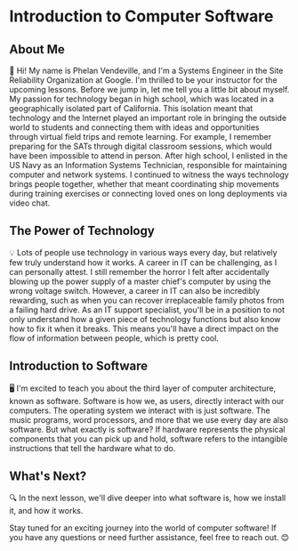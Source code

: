 # Introduction to Computer Software

## About Me
👋 Hi! My name is Phelan Vendeville, and I'm a Systems Engineer in the Site Reliability Organization at Google. I'm thrilled to be your instructor for the upcoming lessons. Before we jump in, let me tell you a little bit about myself. My passion for technology began in high school, which was located in a geographically isolated part of California. This isolation meant that technology and the Internet played an important role in bringing the outside world to students and connecting them with ideas and opportunities through virtual field trips and remote learning. For example, I remember preparing for the SATs through digital classroom sessions, which would have been impossible to attend in person. After high school, I enlisted in the US Navy as an Information Systems Technician, responsible for maintaining computer and network systems. I continued to witness the ways technology brings people together, whether that meant coordinating ship movements during training exercises or connecting loved ones on long deployments via video chat.

## The Power of Technology
💡 Lots of people use technology in various ways every day, but relatively few truly understand how it works. A career in IT can be challenging, as I can personally attest. I still remember the horror I felt after accidentally blowing up the power supply of a master chief's computer by using the wrong voltage switch. However, a career in IT can also be incredibly rewarding, such as when you can recover irreplaceable family photos from a failing hard drive. As an IT support specialist, you'll be in a position to not only understand how a given piece of technology functions but also know how to fix it when it breaks. This means you'll have a direct impact on the flow of information between people, which is pretty cool.

## Introduction to Software
🖥️ I'm excited to teach you about the third layer of computer architecture, known as software. Software is how we, as users, directly interact with our computers. The operating system we interact with is just software. The music programs, word processors, and more that we use every day are also software. But what exactly is software? If hardware represents the physical components that you can pick up and hold, software refers to the intangible instructions that tell the hardware what to do.

## What's Next?
🔍 In the next lesson, we'll dive deeper into what software is, how we install it, and how it works.

Stay tuned for an exciting journey into the world of computer software! If you have any questions or need further assistance, feel free to reach out. 😊